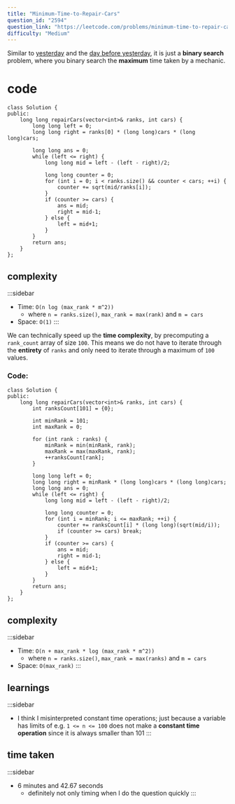 ```yaml
---
title: "Minimum-Time-to-Repair-Cars"
question_id: "2594"
question_link: "https://leetcode.com/problems/minimum-time-to-repair-cars/"
difficulty: "Medium"
---
```


Similar to [yesterday](2025-03-15.html) and the [day before yesterday](2025-03-14.html),
it is just a **binary search** problem, where you binary search the **maximum** time taken by a mechanic.

# cod<span>e</span>

```{.cpp}
class Solution {
public:
    long long repairCars(vector<int>& ranks, int cars) {
        long long left = 0;
        long long right = ranks[0] * (long long)cars * (long long)cars;

        long long ans = 0;
        while (left <= right) {
            long long mid = left - (left - right)/2;

            long long counter = 0;
            for (int i = 0; i < ranks.size() && counter < cars; ++i) {
                counter += sqrt(mid/ranks[i]);
            }
            if (counter >= cars) {
                ans = mid;
                right = mid-1;
            } else {
                left = mid+1;
            }
        }
        return ans;
    }
};
```

## complexit<span>y</span>

:::sidebar
- Time: `O(n log (max_rank * m^2))` 
    - where `n = ranks.size()`, `max_rank = max(rank)` and `m = cars`
- Space: `O(1)`
:::

We can technically speed up the **time complexity**, by precomputing a `rank_count` array of size `100`.
This means we do not have to iterate through the **entirety** of `ranks` and only need to iterate through a maximum of `100` values.

### Code<span>:</span>

```{.cpp}
class Solution {
public:
    long long repairCars(vector<int>& ranks, int cars) {
        int ranksCount[101] = {0};
        
        int minRank = 101;
        int maxRank = 0;

        for (int rank : ranks) {
            minRank = min(minRank, rank);
            maxRank = max(maxRank, rank);
            ++ranksCount[rank];
        }

        long long left = 0;
        long long right = minRank * (long long)cars * (long long)cars;
        long long ans = 0;
        while (left <= right) {
            long long mid = left - (left - right)/2;

            long long counter = 0;
            for (int i = minRank; i <= maxRank; ++i) {
                counter += ranksCount[i] * (long long)(sqrt(mid/i));
                if (counter >= cars) break;
            }
            if (counter >= cars) {
                ans = mid;
                right = mid-1;
            } else {
                left = mid+1;
            }
        }
        return ans;
    }
};
```

## complexit<span>y</span>

:::sidebar
- Time: `O(n + max_rank * log (max_rank * m^2))` 
    - where `n = ranks.size()`, `max_rank = max(ranks)` and `m = cars`
- Space: `O(max_rank)`
:::

## learning<span>s</span>

:::sidebar
- I think I misinterpreted constant time operations; just because a variable has limits of e.g. `1 <= n <= 100` does not make a **constant time operation** since it is always smaller than 101
:::

## time take<span>n</span>

:::sidebar
- 6 minutes and 42.67 seconds
    - definitely not only timing when I do the question quickly
:::
